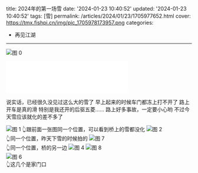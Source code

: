 title: 2024年的第一场雪
date: '2024-01-23 10:40:52'
updated: '2024-01-23 10:40:52'
tags: [雪]
permalink: /articles/2024/01/23/1705977652.html
cover: https://tmx.fishpi.cn/img/pic_1705978173957.png
categories: 
- 再见江湖
---
![图 0](https://tmx.fishpi.cn/img/pic_1705978173957.png) 

<iframe frameborder="no" border="0" marginwidth="0" marginheight="0" width=330 height=86 src="//music.163.com/outchain/player?type=2&id=1347541140&auto=0&height=66"></iframe>

说实话，已经很久没见过这么大的雪了
早上起来的时候车门都冻上打不开了
路上开车是真的滑
特别是我还开的后驱五菱……
路上好多事故，一定要小心哟
不过今天雪应该就化的差不多了

![图 1](https://tmx.fishpi.cn/img/pic_1705978323397.png) 
👆跟前面一张图同一个位置，可以看到桥上的雪都没化
![图 2](https://tmx.fishpi.cn/img/pic_1705978373143.png)  
👆同一个位置，昨天下雪的时候拍的
![图 7](https://tmx.fishpi.cn/img/pic_1705978629735.png)  
👆同一个位置，桥的另一边
![图 4](https://tmx.fishpi.cn/img/pic_1705978451677.png) 
![图 8](https://tmx.fishpi.cn/img/pic_1705978661712.png)  
![图 6](https://tmx.fishpi.cn/img/pic_1705978532478.png)  
👆这几个是家门口



